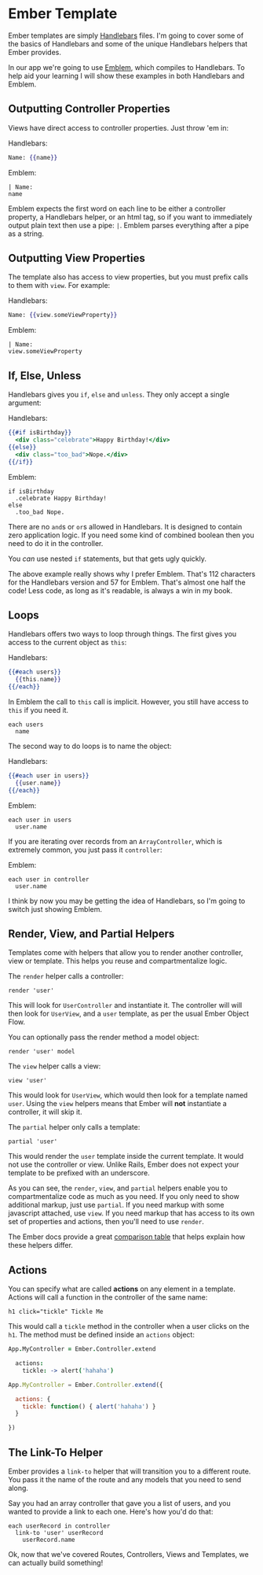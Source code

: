 # Ember Template

Ember templates are simply [Handlebars](http://handlebarsjs.com/) files. I'm going to cover some of the basics of Handlebars and some of the unique Handlebars helpers that Ember provides.

In our app we're going to use [Emblem](http://emblemjs.com/), which compiles to Handlebars. To help aid your learning I will show these examples in both Handlebars and Emblem.

## Outputting Controller Properties

Views have direct access to controller properties. Just throw 'em in:

Handlebars:

```handlebars
Name: {{name}}
```

Emblem:

```emblem
| Name:
name
```

Emblem expects the first word on each line to be either a controller property, a Handlebars helper, or an html tag, so if you want to immediately output plain text then use a pipe: `|`. Emblem parses everything after a pipe as a string.


## Outputting View Properties

The template also has access to view properties, but you must prefix calls to them with `view`. For example:

Handlebars:

```handlebars
Name: {{view.someViewProperty}}
```

Emblem:

```emblem
| Name:
view.someViewProperty
```

## If, Else, Unless

Handlebars gives you `if`, `else` and `unless`. They only accept a single argument:

Handlebars:

```handlebars
{{#if isBirthday}}
  <div class="celebrate">Happy Birthday!</div>
{{else}}
  <div class="too_bad">Nope.</div>
{{/if}}
```

Emblem:

```emblem
if isBirthday
  .celebrate Happy Birthday!
else
  .too_bad Nope.
```

There are no `and`s or `or`s allowed in Handlebars. It is designed to contain zero application logic. If you need some kind of combined boolean then you need to do it in the controller.

You *can* use nested `if` statements, but that gets ugly quickly.

The above example really shows why I prefer Emblem. That's 112 characters for the Handlebars version and 57 for Emblem. That's almost one half the code! Less code, as long as it's readable, is always a win in my book.

## Loops

Handlebars offers two ways to loop through things. The first gives you access to the current object as `this`:

Handlebars:

```handlebars
{{#each users}}
  {{this.name}}
{{/each}}
```

In Emblem the call to `this` call is implicit. However, you still have access to `this` if you need it.

```emblem
each users
  name
```

The second way to do loops is to name the object:

Handlebars:

```handlebars
{{#each user in users}}
  {{user.name}}
{{/each}}
```

Emblem:

```emblem
each user in users
  user.name
```

If you are iterating over records from an `ArrayController`, which is extremely common, you just pass it `controller`:

Emblem:

```emblem
each user in controller
  user.name
```

I think by now you may be getting the idea of Handlebars, so I'm going to switch just showing Emblem.

## Render, View, and Partial Helpers

Templates come with helpers that allow you to render another controller, view or template. This helps you reuse and compartmentalize logic.

The `render` helper calls a controller:

```
render 'user'
```

This will look for `UserController` and instantiate it. The controller will will then look for `UserView`, and a `user` template, as per the usual Ember Object Flow.

You can optionally pass the render method a model object:

```
render 'user' model
```

The `view` helper calls a view:

```
view 'user'
```

This would look for `UserView`, which would then look for a template named `user`. Using the `view` helpers means that Ember will **not** instantiate a controller, it will skip it.

The `partial` helper only calls a template:

```
partial 'user'
```

This would render the `user` template inside the current template. It would not use the controller or view. Unlike Rails, Ember does not expect your template to be prefixed with an underscore.

As you can see, the `render`, `view`, and `partial` helpers enable you to compartmentalize code as much as you need. If you only need to show additional markup, just use `partial`. If you need markup with some javascript attached, use `view`. If you need markup that has access to its own set of properties and actions, then you'll need to use `render`.

The Ember docs provide a great [comparison table](http://emberjs.com/guides/templates/rendering-with-helpers/#toc_comparison-table) that helps explain how these helpers differ.

## Actions

You can specify what are called **actions** on any element in a template. Actions will call a function in the controller of the same name:

```
h1 click="tickle" Tickle Me
```

This would call a `tickle` method in the controller when a user clicks on the `h1`. The method must be defined inside an `actions` object:

```coffee
App.MyController = Ember.Controller.extend

  actions:
    tickle: -> alert('hahaha')
```
```javascript
App.MyController = Ember.Controller.extend({

  actions: {
    tickle: function() { alert('hahaha') }
  }

})
```

## The Link-To Helper

Ember provides a `link-to` helper that will transition you to a different route. You pass it the name of the route and any models that you need to send along.

Say you had an array controller that gave you a list of users, and you wanted to provide a link to each one. Here's how you'd do that:

```
each userRecord in controller
  link-to 'user' userRecord
    userRecord.name
```

Ok, now that we've covered Routes, Controllers, Views and Templates, we can actually build something!
